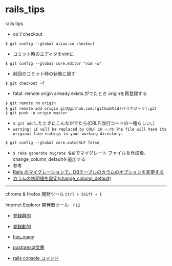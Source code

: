 rails_tips
==========

rails tips

- ooでcheckout

`$ git config --global alias.co checkout`


- コミット時のエディタをvimに

`$ git config --global core.editor "vim -w"`

- 前回のコミット時の状態に戻す

`$ git checkout -f`

- fatal: remote origin already exists.がでたとき
originを再登録する

```
$ git remote rm origin
$ git remote add origin git@github.com:(githubのid)/(リポジトリ).git
$ git push -u origin master
```


- `$ git add`したときにこんながでたら(CRLF:改行コードの一種らしい。)
 - `warning: LF will be replaced by CRLF in ~.rb The file will have its original line endings in your working directory.`

`$ git config --global core.autoCRLF false`

- `$ rake generate migrate 名前`でマイグレート ファイルを作成後、change_column_defaultを追加する
 - 参考
  - [Rails のマイグレーションで、DBテーブルのカラムのオプションを変更する](http://easyramble.com/change-column-options-migration.html)
  - [カラムの初期値を設定(change_column_default)](http://railsdoc.com/migration#%E3%82%AB%E3%83%A9%E3%83%A0%E3%81%AE%E5%88%9D%E6%9C%9F%E5%80%A4%E3%82%92%E8%A8%AD%E5%AE%9A(change_column_default))



***
chrome & firefox 開発ツール `Ctrl + Shift + I`

Internet Explorer 開発者ツール　`F12`

- [登録静的](http://railstutorial.jp/chapters/filling-in-the-layout?version=4.0#sec-user_signup)

- [登録動的](http://railstutorial.jp/chapters/sign-up?version=4.0#top)



- [has_many](http://railstutorial.jp/chapters/a-demo-app?version=4.0#sec-demo_user_has_many_microposts)

- [postgresql文書](http://www.postgresql.jp/document/9.2/html/index.html)

- [rails console コマンド](http://railsdoc.com/rails)
